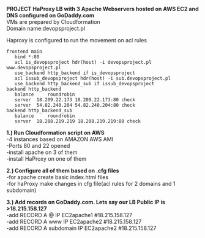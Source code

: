 **PROJECT HaProxy LB with 3 Apache Webservers hosted on AWS EC2 and DNS configured on GoDaddy.com**  
VMs are prepared by Cloudformation  
Domain name:devopsproject.pl  


Haproxy is configured to run the movement on acl rules  

```
frontend main  
   bind *:80  
   acl is_devopsproject hdr(host) -i devopsproject.pl www.devopsproject.pl  
   use_backend http_backend if is_devopsproject  
   acl issub_devopsproject hdr(host) -i sub.devopsproject.pl  
   use_backend http_backend_sub if issub_devopsproject  
backend http_backend  
   balance     roundrobin  
   server  18.209.22.173 18.209.22.173:80 check  
   server  54.82.240.204 54.82.240.204:80 check  
backend http_backend_sub  
   balance     roundrobin  
   server  18.208.219.219 18.208.219.219:80 check
``` 



**1.) Run Cloudformation script on AWS**  
-4 instances based on AMAZON AWS AMI  
-Ports 80 and 22 opened  
-install apache on 3 of them  
-install HaProxy on one of them

**2.) Configure all of them based on .cfg files**   
-for apache create basic index.html files  
-for haProxy make changes in cfg file(acl rules for 2 domains and 1 subdomain) 

**3.) Add records on GoDaddy.com. Lets say our LB Public IP is >18.215.158.127**  
-add RECORD     A    @         IP EC2apache1 #18.215.158.127  
-add RECORD     A    www       IP EC2apache2 #18.215.158.127  
-add RECORD     A    subdomain IP EC2apache2 #18.215.158.127  




